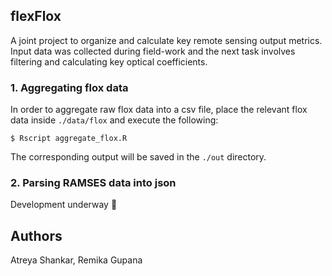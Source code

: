 ## flexFlox

A joint project to organize and calculate key remote sensing output metrics. Input data was collected during field-work and the next task involves filtering and calculating key optical coefficients.

### 1. Aggregating flox data

In order to aggregate raw flox data into a csv file, place the relevant flox data inside `./data/flox` and execute the following:

```shell
$ Rscript aggregate_flox.R
```

The corresponding output will be saved in the `./out` directory.

### 2. Parsing RAMSES data into json

Development underway :snail:

## Authors

Atreya Shankar, Remika Gupana
